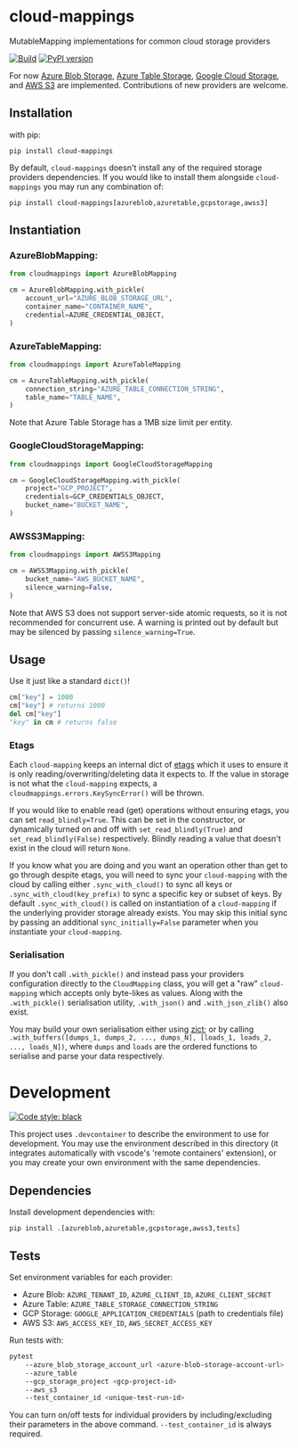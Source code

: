 # cloud-mappings
MutableMapping implementations for common cloud storage providers

[![Build](https://github.com/JJ11teen/cloud-mappings/actions/workflows/build.yaml/badge.svg)](https://github.com/JJ11teen/cloud-mappings/actions/workflows/build.yaml)
[![PyPI version](https://badge.fury.io/py/cloud-mappings.svg)](https://pypi.org/project/cloud-mappings/)

For now [Azure Blob Storage](https://azure.microsoft.com/en-au/services/storage/blobs), [Azure Table Storage](https://azure.microsoft.com/en-au/services/storage/tables), [Google Cloud Storage](https://cloud.google.com/storage/), and [AWS S3](https://aws.amazon.com/s3/) are implemented. Contributions of new providers are welcome.

## Installation

with pip:
```
pip install cloud-mappings
```

By default, `cloud-mappings` doesn't install any of the required storage providers dependencies. If you would like to install them alongside `cloud-mappings` you may run any combination of:
```
pip install cloud-mappings[azureblob,azuretable,gcpstorage,awss3]
```

## Instantiation

### AzureBlobMapping:
```python
from cloudmappings import AzureBlobMapping

cm = AzureBlobMapping.with_pickle(
    account_url="AZURE_BLOB_STORAGE_URL",
    container_name="CONTAINER_NAME",
    credential=AZURE_CREDENTIAL_OBJECT,
)
```

### AzureTableMapping:
```python
from cloudmappings import AzureTableMapping

cm = AzureTableMapping.with_pickle(
    connection_string="AZURE_TABLE_CONNECTION_STRING",
    table_name="TABLE_NAME",
)
```
Note that Azure Table Storage has a 1MB size limit per entity.

### GoogleCloudStorageMapping:
```python
from cloudmappings import GoogleCloudStorageMapping

cm = GoogleCloudStorageMapping.with_pickle(
    project="GCP_PROJECT",
    credentials=GCP_CREDENTIALS_OBJECT,
    bucket_name="BUCKET_NAME",
)
```

### AWSS3Mapping:
```python
from cloudmappings import AWSS3Mapping

cm = AWSS3Mapping.with_pickle(
    bucket_name="AWS_BUCKET_NAME",
    silence_warning=False,
)
```
Note that AWS S3 does not support server-side atomic requests, so it is not recommended for concurrent use. A warning is printed out by default but may be silenced by passing `silence_warning=True`.

## Usage

Use it just like a standard `dict()`!
```python
cm["key"] = 1000
cm["key"] # returns 1000
del cm["key"]
"key" in cm # returns false
```

### Etags

Each `cloud-mapping` keeps an internal dict of [etags](https://en.wikipedia.org/wiki/HTTP_ETag) which it uses to ensure it is only reading/overwriting/deleting data it expects to. If the value in storage is not what the `cloud-mapping` expects, a `cloudmappings.errors.KeySyncError()` will be thrown.

If you would like to enable read (get) operations without ensuring etags, you can set `read_blindly=True`. This can be set in the constructor, or dynamically turned on and off with `set_read_blindly(True)` and `set_read_blindly(False)` respectively. Blindly reading a value that doesn't exist in the cloud will return `None`.

If you know what you are doing and you want an operation other than get to go through despite etags, you will need to sync your `cloud-mapping` with the cloud by calling either `.sync_with_cloud()` to sync all keys or `.sync_with_cloud(key_prefix)` to sync a specific key or subset of keys. By default `.sync_with_cloud()` is called on instantiation of a `cloud-mapping` if the underlying provider storage already exists. You may skip this initial sync by passing an additional `sync_initially=False` parameter when you instantiate your `cloud-mapping`.

### Serialisation

If you don't call `.with_pickle()` and instead pass your providers configuration directly to the `CloudMapping` class, you will get a "raw" `cloud-mapping` which accepts only byte-likes as values. Along with the `.with_pickle()` serialisation utility, `.with_json()` and `.with_json_zlib()` also exist.

You may build your own serialisation either using [zict](https://zict.readthedocs.io/en/latest/); or by calling `.with_buffers([dumps_1, dumps_2, ..., dumps_N], [loads_1, loads_2, ..., loads_N])`, where `dumps` and `loads` are the ordered functions to serialise and parse your data respectively.





# Development

[![Code style: black](https://img.shields.io/badge/code%20style-black-000000.svg)](https://github.com/psf/black)

This project uses `.devcontainer` to describe the environment to use for development. You may use the environment described in this directory (it integrates automatically with vscode's 'remote containers' extension), or you may create your own environment with the same dependencies.

## Dependencies
Install development dependencies with:

`pip install .[azureblob,azuretable,gcpstorage,awss3,tests]`

## Tests
Set environment variables for each provider:
* Azure Blob: `AZURE_TENANT_ID`, `AZURE_CLIENT_ID`, `AZURE_CLIENT_SECRET`
* Azure Table: `AZURE_TABLE_STORAGE_CONNECTION_STRING`
* GCP Storage: `GOOGLE_APPLICATION_CREDENTIALS` (path to credentials file)
* AWS S3: `AWS_ACCESS_KEY_ID`, `AWS_SECRET_ACCESS_KEY`

Run tests with:
```bash
pytest
    --azure_blob_storage_account_url <azure-blob-storage-account-url>
    --azure_table
    --gcp_storage_project <gcp-project-id>
    --aws_s3
    --test_container_id <unique-test-run-id>
```
You can turn on/off tests for individual providers by including/excluding their parameters in the above command. `--test_container_id` is always required.